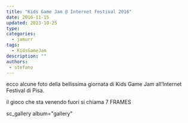 ```yaml
---
title: "Kids Game Jam @ Internet Festival 2016"
date: 2016-11-15
updated: 2023-10-25
type: 
categories:
  - jamurr
tags:
  - KidsGameJam
description: ""
authors: 
 - stefano
---
```

ecco alcune foto della bellissima giornata di Kids Game Jam all’Internet Festival di Pisa.

il gioco che sta venendo fuori si chiama 7 FRAMES

sc_gallery album="gallery"
